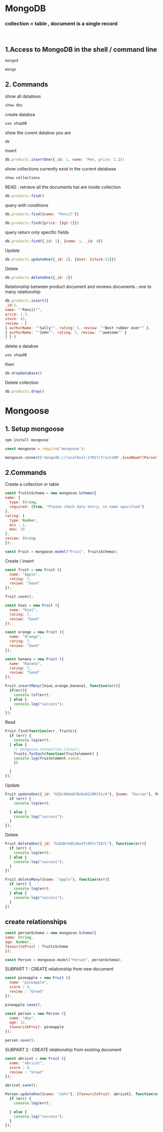 # MongoDB

### collection = table , document is a single record

<br>  

## 1.Access to MongoDB in the shell / command line

```javascript
mongod
```

```javascript
mongo
```
## 2. Commands

show all databses
```javascript
show dbs
```
create databse
```javascript
use shopDB
```
show the curent databse you are
```javascript
db
```
insert
```javascript
db.products.insertOne({_id: 1, name: "Pen, price: 1.2})
```
show collections currently exist in the current database
```javascript
show collections
```
READ : retrieve all the documents hat are inside collection
```javascript
db.products.find()
```
query with conditions
```javascript
db.products.find({name: "Pencil"})
```

```javascript
db.products.find({price: {$gt:1}})
```
query return only specific fields
```javascript
db.products.find({_id: 1}, {name: 1, _id: 0})
```
Update
```javascript
db.products.updateOne({_id: 1}, {$set: {stock:32}})
```
Delete
```javascript
db.products.deleteOne({_id: 2})
```
Relationship between product document and reviews documents : one to many relationship
```javascript
db.products.insert({
_id:2, 
name: ""Pencil"", 
price: 1.3, 
stock: 43, 
review : [ 
{ authorName: ""Sally"", rating: 5, review: ""Best rubber ever"" }, 
{ authorName: ""John"", rating: 5, review: ""awesome"" } 
] } )
```
delete a databse
```javascript
use shopDB
```
then
```javascript
db.dropDatabase()
```
Delete collection
```javascript
db.products.drop()
```


# Mongoose
## 1. Setup mongoose
```javascript
npm install mongoose
```

```javascript
const mongoose = require('mongoose');
```

```javascript
mongoose.connect('mongodb://localhost:27017/fruitsDB',{useNewUrlParser:true});
```
## 2.Commands

Create a collection or table
```javascript
const fruitsSchema = new mongoose.Schema({
name: {
  type: String,
  required: [true, "Please check data entry, no name specified"]
},
rating: {
  type: Number,
  min : 1,
  max: 10
},
review: String
});
```

```javascript
const Fruit = mongoose.model("Fruit", fruitsSchema);
```
Create / insert
```javascript
const fruit = new Fruit ({
  name: "Apple",
  rating: 7,
  review: "Good"
});

fruit.save();
```

```javascript
const kiwi = new Fruit ({
  name: "Kiwi",
  rating: 7,
  review: "Good"
});

const orange = new Fruit ({
  name: "Orange",
  rating: 7,
  review: "Good"
});

const banana = new Fruit ({
  name: "Banana",
  rating: 7,
  review: "Good"
});

Fruit.insertMany([kiwi,orange,banana], function(err){
  if(err){
    console.lof(err);
  } else {
    console.log("success");
  }
});
```

Read
```javascript
Fruit.find(function(err, fruits){
  if (err) {
    console.log(err);
  } else {
    // mongoose.connection.close();
    fruits.forEach(function(fruitelement) {
    console.log(fruitelement.name);
    })

  }
});
```
Update
```javascript
Fruit.updateOne({_id: "62bc960a878e8a91200251c9"}, {name: "Durian"}, function(err){
  if (err) {
    console.log(err);

  } else {
    console.log("success");
  }
});
```
Delete
```javascript
Fruit.deleteOne({_id: "62bdb7e8b36edfc89fc7587c"}, function(err){
  if (err) {
    console.log(err);
  } else {
    console.log("success");
  }
})
```

```javascript
Fruit.deleteMany({name: "apple"}, function(err){
  if (err) {
    console.log(err);
  } else {
    console.log("success");
  }
})
```
## create relationships

```javascript
const personSchema = new mongoose.Schema({
name: String,
age: Number,
favouriteFruit : fruitsSchema
});

```

```javascript
const Person = mongoose.model("Person", personSchema);
```
SUBPART 1 : CREATE relationship from new document
```javascript
const pineapple = new Fruit ({
  name: "pineapple",
  score : 9,
  review : "Great"
});

pineapple.save();
```

```javascript
const person = new Person ({
  name: "Amy",
  age: 12,
  favouriteFruit: pineapple
});

person.save();
```

SUBPART 2 : CREATE relationship from existing document
```javascript
const abricot = new Fruit ({
  name: "abricot",
  score : 9,
  review : "Great"
});

abricot.save();
```

```javascript
Person.updateOne({name: "John"}, {favouriteFruit: abricot}, function(err){
  if (err) {
    console.log(err);

  } else {
    console.log("success");
  }
});
```

```javascript

```




